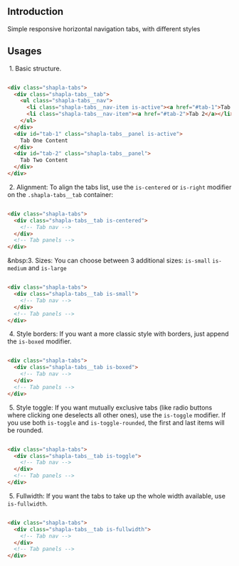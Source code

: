 ## Introduction

Simple responsive horizontal navigation tabs, with different styles

## Usages

&nbsp;1. Basic structure.

```html

<div class="shapla-tabs">
  <div class="shapla-tabs__tab">
    <ul class="shapla-tabs__nav">
      <li class="shapla-tabs__nav-item is-active"><a href="#tab-1">Tab 1</a></li>
      <li class="shapla-tabs__nav-item"><a href="#tab-2">Tab 2</a></li>
    </ul>
  </div>
  <div id="tab-1" class="shapla-tabs__panel is-active">
    Tab One Content
  </div>
  <div id="tab-2" class="shapla-tabs__panel">
    Tab Two Content
  </div>
</div>
```

&nbsp;2. Alignment: To align the tabs list, use the `is-centered` or `is-right` modifier on the `.shapla-tabs__tab`
container:

```html

<div class="shapla-tabs">
  <div class="shapla-tabs__tab is-centered">
    <!-- Tab nav -->
  </div>
  <!-- Tab panels -->
</div>
```

&nbsp:3. Sizes: You can choose between 3 additional sizes: `is-small` `is-medium` and `is-large`

```html

<div class="shapla-tabs">
  <div class="shapla-tabs__tab is-small">
    <!-- Tab nav -->
  </div>
  <!-- Tab panels -->
</div>
```

&nbsp;4. Style borders: If you want a more classic style with borders, just append the `is-boxed` modifier.

```html

<div class="shapla-tabs">
  <div class="shapla-tabs__tab is-boxed">
    <!-- Tab nav -->
  </div>
  <!-- Tab panels -->
</div>
```

&nbsp;5. Style toggle: If you want mutually exclusive tabs (like radio buttons where clicking one deselects all other
ones), use the `is-toggle` modifier. If you use both `is-toggle` and `is-toggle-rounded`, the first and last items will
be rounded.

```html

<div class="shapla-tabs">
  <div class="shapla-tabs__tab is-toggle">
    <!-- Tab nav -->
  </div>
  <!-- Tab panels -->
</div>
```

&nbsp;5. Fullwidth: If you want the tabs to take up the whole width available, use `is-fullwidth`.

```html

<div class="shapla-tabs">
  <div class="shapla-tabs__tab is-fullwidth">
    <!-- Tab nav -->
  </div>
  <!-- Tab panels -->
</div>
```